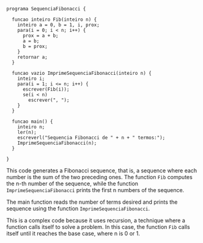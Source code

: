 ```portugol
programa SequenciaFibonacci {

  funcao inteiro Fib(inteiro n) {
    inteiro a = 0, b = 1, i, prox;
    para(i = 0; i < n; i++) {
      prox = a + b;
      a = b;
      b = prox;
    }
    retornar a;
  }

  funcao vazio ImprimeSequenciaFibonacci(inteiro n) {
    inteiro i;
    para(i = 1; i <= n; i++) {
      escrever(Fib(i));
      se(i < n)
        escrever(", ");
    }
  }

  funcao main() {
    inteiro n;
    ler(n);
    escreverl("Sequencia Fibonacci de " + n + " termos:");
    ImprimeSequenciaFibonacci(n);
  }

}
```

This code generates a Fibonacci sequence, that is, a sequence where each number is the sum of the two preceding ones. The function `Fib` computes the n-th number of the sequence, while the function `ImprimeSequenciaFibonacci` prints the first n numbers of the sequence.

The main function reads the number of terms desired and prints the sequence using the function `ImprimeSequenciaFibonacci`.

This is a complex code because it uses recursion, a technique where a function calls itself to solve a problem. In this case, the function `Fib` calls itself until it reaches the base case, where n is 0 or 1.